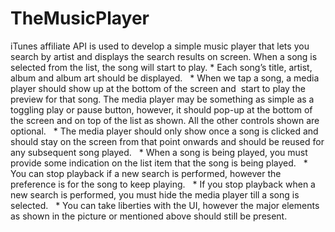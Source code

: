 # TheMusicPlayer
  iTunes affiliate API is used to develop a simple music player that lets you search by artist and displays the search results on screen. When a song is selected from the list, the song will start to play.  * Each song’s title, artist, album and album art should be displayed.   * When we tap a song, a media player should show up at the bottom of the screen and  start to play the preview for that song. The media player may be something as simple as a toggling play or pause button, however, it should pop-up at the bottom of the screen and on top of the list as shown. All the other controls shown are optional.   * The media player should only show once a song is clicked and should stay on the screen from that point onwards and should be reused for any subsequent song played.   * When a song is being played, you must provide some indication on the list item that the song is being played.   * You can stop playback if a new search is performed, however the preference is for the song to keep playing.   * If you stop playback when a new search is performed, you must hide the media player till a song is selected.   * You can take liberties with the UI, however the major elements as shown in the picture or mentioned above should still be present.  
